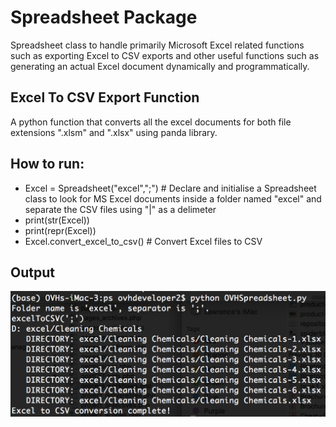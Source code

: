 **Spreadsheet Package**
===
Spreadsheet class to handle primarily Microsoft Excel related functions such as exporting Excel to CSV exports and other useful functions such as generating an actual Excel document dynamically and programmatically. 

Excel To CSV Export Function
--
A python function that converts all the excel documents for both file extensions ".xlsm" and ".xlsx" using panda library.

How to run:
--
- Excel = Spreadsheet("excel",";") # Declare and initialise a Spreadsheet class to look for MS Excel documents inside a folder named "excel" and separate the CSV files using "|" as a delimeter
- print(str(Excel))
- print(repr(Excel))
- Excel.convert_excel_to_csv() # Convert Excel files to CSV

Output
--

![OVH Spreadsheet|250](screen-shot-ovhspreadsheet.png)
